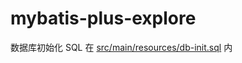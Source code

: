# mybatis-plus-explore
数据库初始化 SQL 在 [src/main/resources/db-init.sql](src/main/resources/db-init.sql) 内

